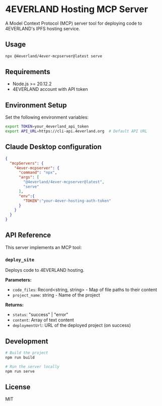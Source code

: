 # 4EVERLAND Hosting MCP Server

A Model Context Protocol (MCP) server tool for deploying code to 4EVERLAND's IPFS hosting service.

## Usage

```bash
npx @4everland/4ever-mcpserver@latest serve 
```

## Requirements

- Node.js >= 20.12.2
- 4EVERLAND account with API token

## Environment Setup

Set the following environment variables:

```bash
export TOKEN=your_4everland_api_token
export API_URL=https://cli-api.4everland.org  # Default API URL
```

## Claude Desktop configuration

```json
{
  "mcpServers": {
    "4ever-mcpserver": {
      "command": "npx",
      "args": [
        "@4everland/4ever-mcpserver@latest",
        "serve"
      ],
      "env":{
        "TOKEN":"your-4ever-hosting-auth-token"
      }
    }
  }
}
```

## API Reference

This server implements an MCP tool:

### `deploy_site`

Deploys code to 4EVERLAND hosting.

**Parameters:**
- `code_files`: Record<string, string> - Map of file paths to their content
- `project_name`: string - Name of the project

**Returns:**
- `status`: "success" | "error"
- `content`: Array of text content
- `deploymentUrl`: URL of the deployed project (on success)

## Development

```bash
# Build the project
npm run build

# Run the server locally
npm run serve
```

## License

MIT